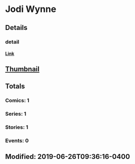 # Jodi  Wynne 
## Details
### detail
#### [Link](http://marvel.com/comics/creators/13405/jodi_wynne?utm_campaign=apiRef&utm_source=225578a89fc76f3d20fbffda5d17a88d)
## [Thumbnail](http://i.annihil.us/u/prod/marvel/i/mg/b/40/image_not_available.jpg)
## Totals
### Comics: 1
### Series: 1
### Stories: 1
### Events: 0
## Modified: 2019-06-26T09:36:16-0400